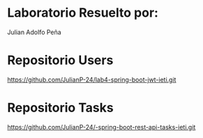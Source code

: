 # Laboratorio Resuelto por:
Julian Adolfo Peña

# Repositorio Users

https://github.com/JulianP-24/lab4-spring-boot-jwt-ieti.git

# Repositorio Tasks

https://github.com/JulianP-24/-spring-boot-rest-api-tasks-ieti.git




